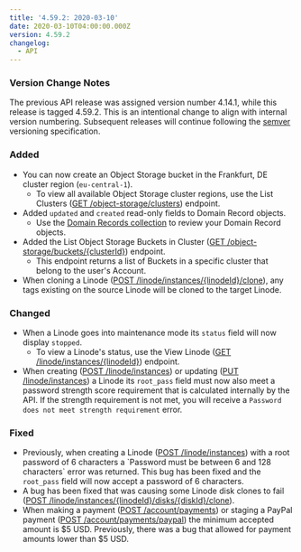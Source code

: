 ```yaml
---
title: '4.59.2: 2020-03-10'
date: 2020-03-10T04:00:00.000Z
version: 4.59.2
changelog:
  - API
---
```

### Version Change Notes

The previous API release was assigned version number 4.14.1, while this release is tagged 4.59.2. This is an intentional change to align with internal version numbering. Subsequent releases will continue following the [semver](https://semver.org/) versioning specification.

### Added

* You can now create an Object Storage bucket in the Frankfurt, DE cluster region (`eu-central-1`).
  * To view all available Object Storage cluster regions, use the List Clusters ([GET /object-storage/clusters](/api/v4/object-storage-clusters)) endpoint.
* Added `updated` and `created` read-only fields to Domain Record objects.
  * Use the [Domain Records collection](https://developers.linode.com/api/v4/domains-domain-id-records) to review your Domain Record objects.
* Added the List Object Storage Buckets in Cluster ([GET /object-storage/buckets/{clusterId}](/api/v4/object-storage-buckets-cluster-id)) endpoint.
  * This endpoint returns a list of Buckets in a specific cluster that belong to the user's Account.
* When cloning a Linode ([POST /linode/instances/{linodeId}/clone](/api/v4/linode-instances-linode-id-clone/#post)), any tags existing on the source Linode will be cloned to the target Linode.

### Changed

* When a Linode goes into maintenance mode its `status` field will now display `stopped`. 
  * To view a Linode's status, use the View Linode ([GET /linode/instances/{linodeId}](/api/v4/linode-instances-linode-id)) endpoint.
* When creating ([POST /linode/instances](/api/v4/linode-instances/#post)) or updating ([PUT /linode/instances](/api/v4/linode-instances-linode-id/#put)) a Linode its `root_pass` field must now also meet a password strength score requirement that is calculated internally by the API.  If the strength requirement is not met, you will receive a `Password does not meet strength requirement` error.

### Fixed

* Previously, when creating a Linode ([POST /linode/instances](/api/v4/linode-instances/#post)) with a root password of 6 characters a \`Password must be between 6 and 128 characters\` error was returned. This bug has been fixed and the `root_pass` field will now accept a password of 6 characters.
* A bug has been fixed that was causing some Linode disk clones to fail ([POST /linode/instances/{linodeId}/disks/{diskId}/clone](/api/v4/linode-instances-linode-id-disks-disk-id-clone/#post)).
* When making a payment ([POST /account/payments](/api/v4/account-payments/#post)) or staging a PayPal payment ([POST /account/payments/paypal](/account-payments-paypal/#post)) the minimum accepted amount is $5 USD. Previously, there was a bug that allowed for payment amounts lower than $5 USD.
